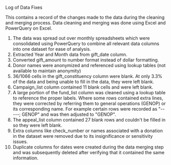 Log of Data Fixes

This contains a record of the changes made to the data during the cleaning and merging process. Data cleaning and merging was done using Excel and PowerQuery on Excel.

1. The data was spread out over monthly spreadsheets which were consolidated using PowerQuery to combine all relevant data columns into one dataset for ease of analysis.
2. Extracted Year and Month data from gift_date column.
3. Converted gift_amount to number format instead of dollar formatting.
4. Donor names were anonymized and referenced using lookup tables (not available to maintain anonymity)
5. 36/1066 cells in the gift_constituency column were blank. At only 3.3% of the data and being unable to fill in the data, they were left blank.
6. Campaign_list column contained 11 blank cells and were left blank. 
7. A large portion of the fund_list column was cleaned using a lookup table to reference the proper labels. Where some rows contained extra lines, they were corrected by referring them to general operations (GENOP) or its corresponding name. 
  For example certain rows were recorded as "-----; GENOP" and was then adjusted to "GENOP".
8. The appeal_list column contained 27 blank rows and couldn't be filled in so they were left blank.
9. Extra columns like check_number or names associated with a donation in the dataset were removed due to its insignificance or sensitivity issues.
10. Duplicate columns for dates were created during the data merging step and was subsequently deleted after verifying that it contained the same information.
